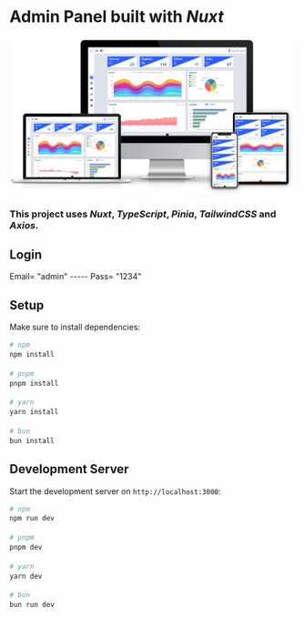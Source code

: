 
# Admin Panel built with ***Nuxt***
<img src="./public/review.jpg">

### This project uses ***Nuxt***, ***TypeScript***, ***Pinia***, ***TailwindCSS*** and ***Axios***.

## Login
Email= "admin" ----- Pass= "1234"

## Setup

Make sure to install dependencies:

```bash
# npm
npm install

# pnpm
pnpm install

# yarn
yarn install

# bun
bun install
```

## Development Server

Start the development server on `http://localhost:3000`:

```bash
# npm
npm run dev

# pnpm
pnpm dev

# yarn
yarn dev

# bun
bun run dev
```